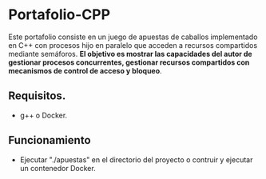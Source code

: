 # Portafolio-CPP

Este portafolio consiste en un juego de apuestas de caballos implementado en C++ con procesos hijo en paralelo que acceden a recursos compartidos mediante semáforos. <strong>El objetivo es mostrar las capacidades del autor de gestionar procesos concurrentes, gestionar recursos compartidos con mecanismos de control de acceso y bloqueo</strong>. 

## Requisitos.
* g++ o Docker.

## Funcionamiento

- Ejecutar "./apuestas" en el directorio del proyecto o contruir y ejecutar un contenedor Docker.
